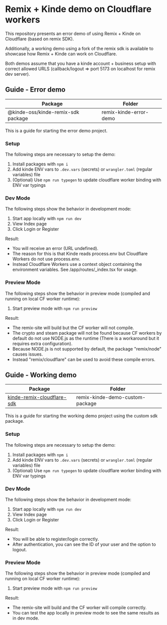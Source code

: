 # Remix + Kinde demo on Cloudflare workers

This repository presents an error demo of using Remix + Kinde on Cloudflare (based on remix SDK).

Additionally, a working demo using a fork of the remix sdk is available to showcase how Remix + Kinde can work on Cloudflare.

Both demos assume that you have a kinde account + business setup with correct allowed URLS (callback/logout => port 5173 on localhost for remix dev server).

## Guide - Error demo 
| Package      | Folder |
| ----------- | ----------- |
| @kinde-oss/kinde-remix-sdk package      | remix-kinde-error-demo       |

This is a guide for starting the error demo project.

### Setup

The following steps are necessary to setup the demo:

1. Install packages with `npm i`
2. Add kinde ENV vars to `.dev.vars` (secrets) or `wrangler.toml` (regular variables) file
3. (Optional) Use `npm run typegen` to update cloudflare worker binding with ENV var typings

### Dev Mode

The following steps show the behavior in development mode:

1. Start app locally with `npm run dev`
2. View Index page
3. Click Login or Register

Result:

- You will receive an error (URL undefined).
- The reason for this is that Kinde reads process.env but Cloudflare Workers do not use process.env.
- Instead Cloudflare Workers use a context object containing the environment variables. See /app/routes/\_index.tsx for usage.

### Preview Mode

The following steps show the behavior in preview mode (compiled and running on local CF worker runtime):

1. Start preview mode with `npm run preview`

Result:
- The remix-site will build but the CF worker will not compile.
- The crypto and steam package will not be found because CF workers by default do not use NODE.js as the runtime (There is a workaround but it requires extra configuration).
- Because NODE.js is not supported by default, the package "remix/node" causes issues.
- Instead "remix/cloudflare" can be used to avoid these compile errors.

## Guide - Working demo 
| Package      | Folder |
| ----------- | ----------- |
| [kinde-remix-cloudflare-sdk](https://github.com/Konstantin-tr/kinde-remix-cloudflare-sdk)      | remix-kinde-demo-custom-package      |

This is a guide for starting the working demo project using the custom sdk package.

### Setup

The following steps are necessary to setup the demo:

1. Install packages with `npm i`
2. Add kinde ENV vars to `.dev.vars` (secrets) or `wrangler.toml` (regular variables) file
3. (Optional) Use `npm run typegen` to update cloudflare worker binding with ENV var typings

### Dev Mode

The following steps show the behavior in development mode:

1. Start app locally with `npm run dev`
2. View Index page
3. Click Login or Register

Result:
- You will be able to register/login correctly.
- After authentication, you can see the ID of your user and the option to logout.

### Preview Mode

The following steps show the behavior in preview mode (compiled and running on local CF worker runtime):

1. Start preview mode with `npm run preview`

Result:
- The remix-site will build and the CF worker will compile correctly.
- You can test the app locally in preview mode to see the same results as in dev mode.
